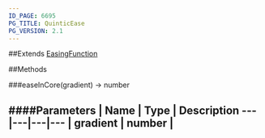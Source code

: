 ```yaml
---
ID_PAGE: 6695
PG_TITLE: QuinticEase
PG_VERSION: 2.1
---
```




##Extends [EasingFunction](page.php?p=6685)


##Methods

###easeInCore(gradient) &rarr; number

####Parameters
 | Name | Type | Description
---|---|---|---
 | gradient | number | 
---
